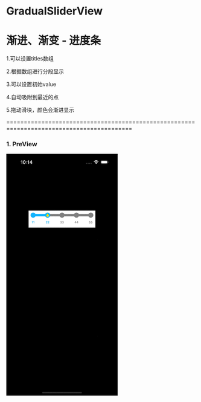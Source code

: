 # GradualSliderView

# 渐进、渐变 - 进度条

1.可以设置titles数组

2.根据数组进行分段显示

3.可以设置初始value

4.自动吸附到最近的点

5.拖动滑块，颜色会渐进显示


==========================================================================================

### 1. PreView
![1.gif](1.gif)

